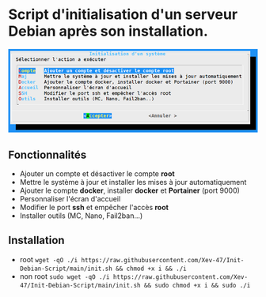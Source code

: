 # Script d'initialisation d'un serveur Debian après son installation.

    
![Menu](https://github.com/Xev-47/Init-Debian-Script/blob/main/menu.png)


## Fonctionnalités

- Ajouter un compte et désactiver le compte **root**
- Mettre le système à jour et installer les mises à jour automatiquement
- Ajouter le compte **docker**, installer **docker** et **Portainer** (port 9000)
- Personnaliser l'écran d'accueil
- Modifier le port **ssh** et empêcher l'accès **root**
- Installer outils (MC, Nano, Fail2ban...)



## Installation

* root
  ``wget -qO ./i https://raw.githubusercontent.com/Xev-47/Init-Debian-Script/main/init.sh && chmod +x i && ./i
  ``
* non root
 ``sudo wget -qO ./i https://raw.githubusercontent.com/Xev-47/Init-Debian-Script/main/init.sh && sudo chmod +x i && sudo ./i
``

